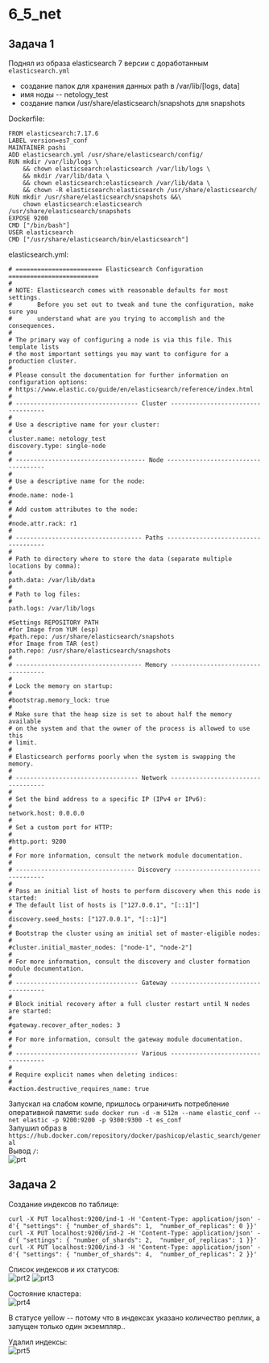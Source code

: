 # 6_5_net
## Задача 1
Поднял из образа elasticsearch 7 версии с доработанным `elasticsearch.yml`  
+ создание папок для хранения данных path в /var/lib/[logs, data]
+ имя ноды  -- netology_test
+ создание папки /usr/share/elasticsearch/snapshots для snapshots

Dockerfile:
```
FROM elasticsearch:7.17.6
LABEL version=es7_conf
MAINTAINER pashi
ADD elasticsearch.yml /usr/share/elasticsearch/config/
RUN mkdir /var/lib/logs \
    && chown elasticsearch:elasticsearch /var/lib/logs \
    && mkdir /var/lib/data \
    && chown elasticsearch:elasticsearch /var/lib/data \
    && chown -R elasticsearch:elasticsearch /usr/share/elasticsearch/
RUN mkdir /usr/share/elasticsearch/snapshots &&\
    chown elasticsearch:elasticsearch /usr/share/elasticsearch/snapshots
EXPOSE 9200
CMD ["/bin/bash"]
USER elasticsearch
CMD ["/usr/share/elasticsearch/bin/elasticsearch"]
```

elasticsearch.yml:
```
# ======================== Elasticsearch Configuration =========================
#
# NOTE: Elasticsearch comes with reasonable defaults for most settings.
#       Before you set out to tweak and tune the configuration, make sure you
#       understand what are you trying to accomplish and the consequences.
#
# The primary way of configuring a node is via this file. This template lists
# the most important settings you may want to configure for a production cluster.
#
# Please consult the documentation for further information on configuration options:
# https://www.elastic.co/guide/en/elasticsearch/reference/index.html
#
# ---------------------------------- Cluster -----------------------------------
#
# Use a descriptive name for your cluster:
#
cluster.name: netology_test
discovery.type: single-node
#
# ------------------------------------ Node ------------------------------------
#
# Use a descriptive name for the node:
#
#node.name: node-1
#
# Add custom attributes to the node:
#
#node.attr.rack: r1
#
# ----------------------------------- Paths ------------------------------------
#
# Path to directory where to store the data (separate multiple locations by comma):
#
path.data: /var/lib/data
#
# Path to log files:
#
path.logs: /var/lib/logs

#Settings REPOSITORY PATH
#for Image from YUM (esp)
#path.repo: /usr/share/elasticsearch/snapshots
#for Image from TAR (est)
path.repo: /usr/share/elasticsearch/snapshots
#
# ----------------------------------- Memory -----------------------------------
#
# Lock the memory on startup:
#
#bootstrap.memory_lock: true
#
# Make sure that the heap size is set to about half the memory available
# on the system and that the owner of the process is allowed to use this
# limit.
#
# Elasticsearch performs poorly when the system is swapping the memory.
#
# ---------------------------------- Network -----------------------------------
#
# Set the bind address to a specific IP (IPv4 or IPv6):
#
network.host: 0.0.0.0
#
# Set a custom port for HTTP:
#
#http.port: 9200
#
# For more information, consult the network module documentation.
#
# --------------------------------- Discovery ----------------------------------
#
# Pass an initial list of hosts to perform discovery when this node is started:
# The default list of hosts is ["127.0.0.1", "[::1]"]
#
discovery.seed_hosts: ["127.0.0.1", "[::1]"]
#
# Bootstrap the cluster using an initial set of master-eligible nodes:
#
#cluster.initial_master_nodes: ["node-1", "node-2"]
#
# For more information, consult the discovery and cluster formation module documentation.
#
# ---------------------------------- Gateway -----------------------------------
#
# Block initial recovery after a full cluster restart until N nodes are started:
#
#gateway.recover_after_nodes: 3
#
# For more information, consult the gateway module documentation.
#
# ---------------------------------- Various -----------------------------------
#
# Require explicit names when deleting indices:
#
#action.destructive_requires_name: true
```

Запускал на слабом компе, пришлось ограничить потребление оперативной памяти: `sudo docker run -d -m 512m --name elastic_conf --net elastic -p 9200:9200 -p 9300:9300 -t es_conf`  
Запушил образ в `https://hub.docker.com/repository/docker/pashicop/elastic_search/general`  
Вывод `/`:  
![prt](https://user-images.githubusercontent.com/97126500/187303254-5c88ef06-a9e6-4846-bf53-fe927c9626be.png)

## Задача 2

Создание индексов по таблице:
```
curl -X PUT localhost:9200/ind-1 -H 'Content-Type: application/json' -d'{ "settings": { "number_of_shards": 1,  "number_of_replicas": 0 }}'
curl -X PUT localhost:9200/ind-2 -H 'Content-Type: application/json' -d'{ "settings": { "number_of_shards": 2,  "number_of_replicas": 1 }}'
curl -X PUT localhost:9200/ind-3 -H 'Content-Type: application/json' -d'{ "settings": { "number_of_shards": 4,  "number_of_replicas": 2 }}'  
```
Список индексов и их статусов:  
![prt2](https://user-images.githubusercontent.com/97126500/187305011-d3592d77-2b6c-47c0-b5ea-c404d629815a.png)
![prt3](https://user-images.githubusercontent.com/97126500/187305364-cae46def-4b65-45a8-947f-9f2a53143eac.png)

Состояние кластера:  
![prt4](https://user-images.githubusercontent.com/97126500/187305686-c68974cb-c8f3-4d7a-b7e0-4d655509123c.png)

В статусе yellow -- потому что в индексах указано количество реплик, а запущен только один экземпляр..  

Удалил индексы:  
![prt5](https://user-images.githubusercontent.com/97126500/187306165-c4b5055f-726e-4fef-9213-b03ec6c7dbf1.png)

